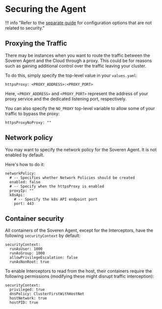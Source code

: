 # Securing the Agent

!!! info "Refer to the [separate guide](../configuring-agent/) for configuration options that are not related to security."

## Proxying the Traffic

There may be instances when you want to route the traffic between the Soveren Agent and the Cloud through a proxy. This could be for reasons such as gaining additional control over the traffic leaving your cluster.

To do this, simply specify the top-level value in your `values.yaml`:

```shell
httpsProxy: <PROXY_ADDRESS>:<PROXY_PORT>
```

Here, `<PROXY_ADDRESS>` and `<PROXY_PORT>` represent the address of your proxy service and the dedicated listening port, respectively.

You can also specify the `NO_PROXY` top-level variable to allow some of your traffic to bypass the proxy:

```shell
httpsProxyNoProxy: ""
```

## Network policy

You may want to specify the network policy for the Soveren Agent. It is not enabled by default.

Here's how to do it:

```shell
networkPolicy:
  # -- Specifies whether Network Policies should be created
  enabled: false
  # -- Specify when the httpsProxy is enabled
  proxyIp: ""
  k8sApi:
    # -- Specify the k8s API endpoint port
    port: 443
```

## Container security

All containers of the Soveren Agent, except for the Interceptors, have the following `securityContext` by default:

```shell
securityContext:
  runAsUser: 1000
  runAsGroup: 1000
  allowPrivilegeEscalation: false
  runAsNonRoot: true
```

To enable Interceptors to read from the host, their containers require the following permissions (modifying these might disrupt traffic interception):

```shell
securityContext:
  privileged: true
  dnsPolicy: ClusterFirstWithHostNet
  hostNetwork: true
  hostPID: true
```